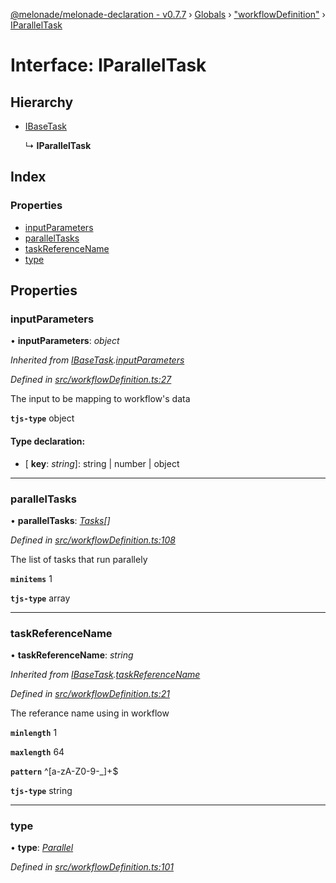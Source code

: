 [@melonade/melonade-declaration - v0.7.7](../README.md) › [Globals](../globals.md) › ["workflowDefinition"](../modules/_workflowdefinition_.md) › [IParallelTask](_workflowdefinition_.iparalleltask.md)

# Interface: IParallelTask

## Hierarchy

* [IBaseTask](_workflowdefinition_.ibasetask.md)

  ↳ **IParallelTask**

## Index

### Properties

* [inputParameters](_workflowdefinition_.iparalleltask.md#inputparameters)
* [parallelTasks](_workflowdefinition_.iparalleltask.md#paralleltasks)
* [taskReferenceName](_workflowdefinition_.iparalleltask.md#taskreferencename)
* [type](_workflowdefinition_.iparalleltask.md#type)

## Properties

###  inputParameters

• **inputParameters**: *object*

*Inherited from [IBaseTask](_workflowdefinition_.ibasetask.md).[inputParameters](_workflowdefinition_.ibasetask.md#inputparameters)*

*Defined in [src/workflowDefinition.ts:27](https://github.com/devit-tel/melonade-declaration/blob/e7e9481/src/workflowDefinition.ts#L27)*

The input to be mapping to workflow's data

**`tjs-type`** object

#### Type declaration:

* \[ **key**: *string*\]: string | number | object

___

###  parallelTasks

• **parallelTasks**: *[Tasks](../modules/_workflowdefinition_.md#tasks)[]*

*Defined in [src/workflowDefinition.ts:108](https://github.com/devit-tel/melonade-declaration/blob/e7e9481/src/workflowDefinition.ts#L108)*

The list of tasks that run parallely

**`minitems`** 1

**`tjs-type`** array

___

###  taskReferenceName

• **taskReferenceName**: *string*

*Inherited from [IBaseTask](_workflowdefinition_.ibasetask.md).[taskReferenceName](_workflowdefinition_.ibasetask.md#taskreferencename)*

*Defined in [src/workflowDefinition.ts:21](https://github.com/devit-tel/melonade-declaration/blob/e7e9481/src/workflowDefinition.ts#L21)*

The referance name using in workflow

**`minlength`** 1

**`maxlength`** 64

**`pattern`** ^[a-zA-Z0-9-_]+$

**`tjs-type`** string

___

###  type

• **type**: *[Parallel](../enums/_task_.tasktypes.md#parallel)*

*Defined in [src/workflowDefinition.ts:101](https://github.com/devit-tel/melonade-declaration/blob/e7e9481/src/workflowDefinition.ts#L101)*
